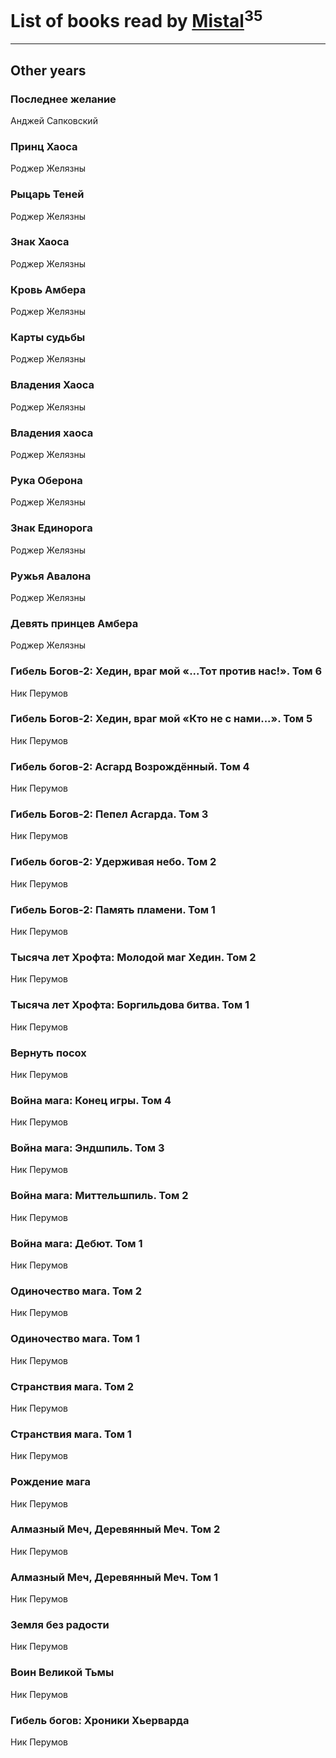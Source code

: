 # List of books read by [Mistal](http://vk.com/id30558181)<sup>35</sup>
---

## Other years

### Последнее желание
Анджей Сапковский


### Принц Хаоса
Роджер Желязны


### Рыцарь Теней
Роджер Желязны


### Знак Хаоса
Роджер Желязны


### Кровь Амбера
Роджер Желязны


### Карты судьбы
Роджер Желязны


### Владения Хаоса
Роджер Желязны


### Владения хаоса
Роджер Желязны


### Рука Оберона
Роджер Желязны


### Знак Единорога
Роджер Желязны


### Ружья Авалона
Роджер Желязны


### Девять принцев Амбера
Роджер Желязны


### Гибель Богов-2: Хедин, враг мой «...Тот против нас!». Том 6
Ник Перумов


### Гибель Богов-2: Хедин, враг мой «Кто не с нами...». Том 5
Ник Перумов


### Гибель богов-2: Асгард Возрождённый. Том 4
Ник Перумов


### Гибель Богов-2: Пепел Асгарда. Том 3
Ник Перумов


### Гибель богов-2: Удерживая небо. Том 2
Ник Перумов


### Гибель Богов-2: Память пламени. Том 1
Ник Перумов


### Тысяча лет Хрофта: Молодой маг Хедин. Том 2
Ник Перумов


### Тысяча лет Хрофта:  Боргильдова битва. Том 1
Ник Перумов


### Вернуть посох
Ник Перумов


### Война мага: Конец игры. Том 4
Ник Перумов


### Война мага: Эндшпиль. Том 3
Ник Перумов


### Война мага: Миттельшпиль. Том 2
Ник Перумов


### Война мага: Дебют. Том 1
Ник Перумов


### Одиночество мага. Том 2
Ник Перумов


### Одиночество мага. Том 1
Ник Перумов


### Странствия мага. Том 2
Ник Перумов


### Странствия мага. Том 1
Ник Перумов


### Рождение мага
Ник Перумов


### Алмазный Меч, Деревянный Меч. Том 2
Ник Перумов


### Алмазный Меч, Деревянный Меч. Том 1
Ник Перумов


### Земля без радости
Ник Перумов


### Воин Великой Тьмы
Ник Перумов


### Гибель богов: Хроники Хьерварда
Ник Перумов



